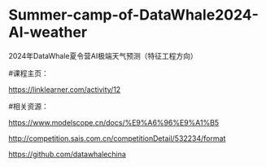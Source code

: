 # Summer-camp-of-DataWhale2024-AI-weather
2024年DataWhale夏令营AI极端天气预测（特征工程方向）

#课程主页：

https://linklearner.com/activity/12

#相关资源：

https://www.modelscope.cn/docs/%E9%A6%96%E9%A1%B5

http://competition.sais.com.cn/competitionDetail/532234/format

https://github.com/datawhalechina
